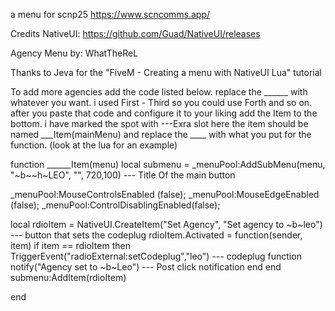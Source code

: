 
a menu for scnp25 https://www.scncomms.app/



Credits
NativeUI: https://github.com/Guad/NativeUI/releases



Agency Menu by: WhatTheReL


Thanks to Jeva for the "FiveM - Creating a menu with NativeUI Lua" tutorial




To add more agencies add the code listed below. replace the ______ with whatever you want. i used First - Third so you could use Forth and so on.  after you paste that code and configure it to your liking add the Item to the bottom. i have marked the spot with ---Exra slot here the item should be named ___Item(mainMenu) and replace the ____ with what you put for the function. (look at the lua for an example)
 

function ______Item(menu)
  local submenu = _menuPool:AddSubMenu(menu, "~b~~h~LEO", "", 720,100)  --- Title Of the main button

_menuPool:MouseControlsEnabled (false);
_menuPool:MouseEdgeEnabled (false);
_menuPool:ControlDisablingEnabled(false);

  local rdioItem = NativeUI.CreateItem("Set Agency", "Set agency to ~b~leo") --- button that sets the codeplug
  rdioItem.Activated = function(sender, item)
       if item == rdioItem then
        TriggerEvent("radioExternal:setCodeplug","leo")           --- codeplug function 
           notify("Agency set to ~b~Leo")                          --- Post click notification 
       end
  end 
  submenu:AddItem(rdioItem)

end




